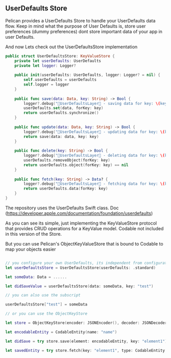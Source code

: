 
## UserDefaults Store

Pelican provides a UserDefaults Store to handle your UserDefaults data flow.
Keep in mind what the purpose of User Defaults is, store user preferences (dummy preferences) dont store important data of your app in user Defaults.

And now Lets check out the UserDefaultsStore implementation

```swift
public struct UserDefaultsStore: KeyValueStore {
    private let userDefaults: UserDefaults
    private let logger: Logger?
    
    public init(userDefaults: UserDefaults, logger: Logger? = nil) {
        self.userDefaults = userDefaults
        self.logger = logger
    }
    
    public func save(data: Data, key: String) -> Bool {
        logger?.debug("📱UserDefaultsLayer📱 - saving data for key: \(key)")
        userDefaults.set(data, forKey: key)
        return userDefaults.synchronize()
    }
    
    public func update(data: Data, key: String) -> Bool {
        logger?.debug("📱UserDefaultsLayer📱 - updating data for key: \(key)")
        return save(data: data, key: key)
    }
    
    public func delete(key: String) -> Bool {
        logger?.debug("📱UserDefaultsLayer📱 - deleting data for key: \(key)")
        userDefaults.removeObject(forKey: key)
        return userDefaults.object(forKey: key) == nil
    }
    
    public func fetch(key: String) -> Data? {
        logger?.debug("📱UserDefaultsLayer📱 - fetching data for key: \(key)")
        return userDefaults.data(forKey: key)
    }
}
```
The repository uses the UserDefaults Swift class. Doc (https://developer.apple.com/documentation/foundation/userdefaults)

As you can see its simple, just implementing the KeyValueStore protocol that provides CRUD operations for a KeyValue model.
Codable not included in this version of the Store.

But you can use Pelican's ObjectKeyValueStore that is bound to Codable to map your objects easier

```swift

// you configure your own UserDefaults, its independent from configuration
let userDefaultsStore = UserDefaultsStore(userDefaults: .standard)

let someData: Data = ......

let didSaveValue = userDefaultsStore(data: someData, key: "test")

// you can also use the subscript

userDefaultsStore["test"] = someData

// or you can use the ObjectKeyStore

let store = ObjectKeyStore(encoder: JSONEncoder(), decoder: JSONDecoder(), store: userDefaultsStore)

let encodableEntity = CodableEntity(name: "name")

let didSave = try store.save(element: encodableEntity, key: "element1")

let savedEntity = try store.fetch(key: "element1", type: CodableEntity.self)

```




